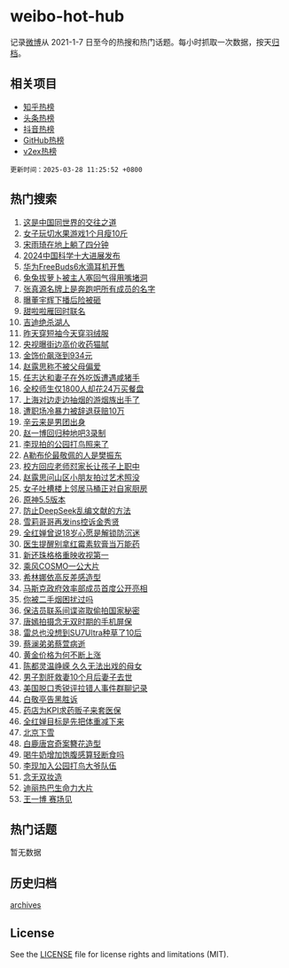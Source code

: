 # weibo-hot-hub

记录[微博](https://www.weibo.com)从 2021-1-7 日至今的热搜和热门话题。每小时抓取一次数据，按天[归档](archives)。

## 相关项目

- [知乎热榜](https://github.com/lonnyzhang423/zhihu-hot-hub)
- [头条热榜](https://github.com/lonnyzhang423/toutiao-hot-hub)
- [抖音热榜](https://github.com/lonnyzhang423/douyin-hot-hub)
- [GitHub热榜](https://github.com/lonnyzhang423/github-hot-hub)
- [v2ex热榜](https://github.com/lonnyzhang423/v2ex-hot-hub)


`更新时间：2025-03-28 11:25:52 +0800`

## 热门搜索

1. [这是中国同世界的交往之道](https://m.weibo.cn/search?containerid=100103type%3D1%26t%3D10%26q%3D%23%E8%BF%99%E6%98%AF%E4%B8%AD%E5%9B%BD%E5%90%8C%E4%B8%96%E7%95%8C%E7%9A%84%E4%BA%A4%E5%BE%80%E4%B9%8B%E9%81%93%23&stream_entry_id=51&isnewpage=1&extparam=seat%3D1%26filter_type%3Drealtimehot%26stream_entry_id%3D51%26c_type%3D51%26q%3D%2523%25E8%25BF%2599%25E6%2598%25AF%25E4%25B8%25AD%25E5%259B%25BD%25E5%2590%258C%25E4%25B8%2596%25E7%2595%258C%25E7%259A%2584%25E4%25BA%25A4%25E5%25BE%2580%25E4%25B9%258B%25E9%2581%2593%2523%26cate%3D10103%26pos%3D0%26dgr%3D0%26display_time%3D1743132351%26pre_seqid%3D17431323510270301752269)
1. [女子玩切水果游戏1个月瘦10斤](https://m.weibo.cn/search?containerid=100103type%3D1%26t%3D10%26q%3D%23%E5%A5%B3%E5%AD%90%E7%8E%A9%E5%88%87%E6%B0%B4%E6%9E%9C%E6%B8%B8%E6%88%8F1%E4%B8%AA%E6%9C%88%E7%98%A610%E6%96%A4%23&stream_entry_id=31&isnewpage=1&extparam=seat%3D1%26filter_type%3Drealtimehot%26pos%3D0%26c_type%3D31%26q%3D%2523%25E5%25A5%25B3%25E5%25AD%2590%25E7%258E%25A9%25E5%2588%2587%25E6%25B0%25B4%25E6%259E%259C%25E6%25B8%25B8%25E6%2588%258F1%25E4%25B8%25AA%25E6%259C%2588%25E7%2598%25A610%25E6%2596%25A4%2523%26cate%3D5001%26stream_entry_id%3D31%26flag%3D2%26dgr%3D0%26realpos%3D1%26band_rank%3D1%26lcate%3D5001%26display_time%3D1743132351%26pre_seqid%3D17431323510270301752269)
1. [宋雨琦在地上躺了四分钟](https://m.weibo.cn/search?containerid=100103type%3D1%26t%3D10%26q%3D%23%E5%AE%8B%E9%9B%A8%E7%90%A6%E5%9C%A8%E5%9C%B0%E4%B8%8A%E8%BA%BA%E4%BA%86%E5%9B%9B%E5%88%86%E9%92%9F%23&stream_entry_id=31&isnewpage=1&extparam=seat%3D1%26filter_type%3Drealtimehot%26pos%3D1%26c_type%3D31%26q%3D%2523%25E5%25AE%258B%25E9%259B%25A8%25E7%2590%25A6%25E5%259C%25A8%25E5%259C%25B0%25E4%25B8%258A%25E8%25BA%25BA%25E4%25BA%2586%25E5%259B%259B%25E5%2588%2586%25E9%2592%259F%2523%26cate%3D5001%26stream_entry_id%3D31%26flag%3D1%26dgr%3D0%26realpos%3D2%26band_rank%3D2%26lcate%3D5001%26display_time%3D1743132351%26pre_seqid%3D17431323510270301752269)
1. [2024中国科学十大进展发布](https://m.weibo.cn/search?containerid=100103type%3D1%26t%3D10%26q%3D%232024%E4%B8%AD%E5%9B%BD%E7%A7%91%E5%AD%A6%E5%8D%81%E5%A4%A7%E8%BF%9B%E5%B1%95%E5%8F%91%E5%B8%83%23&stream_entry_id=31&isnewpage=1&extparam=seat%3D1%26filter_type%3Drealtimehot%26pos%3D2%26c_type%3D31%26q%3D%25232024%25E4%25B8%25AD%25E5%259B%25BD%25E7%25A7%2591%25E5%25AD%25A6%25E5%258D%2581%25E5%25A4%25A7%25E8%25BF%259B%25E5%25B1%2595%25E5%258F%2591%25E5%25B8%2583%2523%26cate%3D5001%26stream_entry_id%3D31%26flag%3D0%26dgr%3D0%26realpos%3D3%26band_rank%3D3%26lcate%3D5001%26display_time%3D1743132351%26pre_seqid%3D17431323510270301752269)
1. [华为FreeBuds6水滴耳机开售](https://m.weibo.cn/search?containerid=100103type%3D1%26t%3D10%26q%3D%23%E5%8D%8E%E4%B8%BAFreeBuds6%E6%B0%B4%E6%BB%B4%E8%80%B3%E6%9C%BA%E5%BC%80%E5%94%AE%23&stream_entry_id=31&isnewpage=1&extparam=seat%3D1%26filter_type%3Drealtimehot%26pos%3D3%26c_type%3D31%26q%3D%2523%25E5%258D%258E%25E4%25B8%25BAFreeBuds6%25E6%25B0%25B4%25E6%25BB%25B4%25E8%2580%25B3%25E6%259C%25BA%25E5%25BC%2580%25E5%2594%25AE%2523%26cate%3D5001%26adid%3D280745%26topic_ad%3D1%26is_ad_pos%3D1%26dgr%3D0%26band_rank%3D4%26stream_entry_id%3D31%26lcate%3D5001%26display_time%3D1743132351%26pre_seqid%3D17431323510270301752269)
1. [兔兔拔萝卜被主人塞回气得用嘴堵洞](https://m.weibo.cn/search?containerid=100103type%3D1%26t%3D10%26q%3D%23%E5%85%94%E5%85%94%E6%8B%94%E8%90%9D%E5%8D%9C%E8%A2%AB%E4%B8%BB%E4%BA%BA%E5%A1%9E%E5%9B%9E%E6%B0%94%E5%BE%97%E7%94%A8%E5%98%B4%E5%A0%B5%E6%B4%9E%23&stream_entry_id=31&isnewpage=1&extparam=seat%3D1%26filter_type%3Drealtimehot%26pos%3D4%26c_type%3D31%26q%3D%2523%25E5%2585%2594%25E5%2585%2594%25E6%258B%2594%25E8%2590%259D%25E5%258D%259C%25E8%25A2%25AB%25E4%25B8%25BB%25E4%25BA%25BA%25E5%25A1%259E%25E5%259B%259E%25E6%25B0%2594%25E5%25BE%2597%25E7%2594%25A8%25E5%2598%25B4%25E5%25A0%25B5%25E6%25B4%259E%2523%26cate%3D5001%26stream_entry_id%3D31%26flag%3D1%26dgr%3D0%26realpos%3D4%26band_rank%3D4%26lcate%3D5001%26display_time%3D1743132351%26pre_seqid%3D17431323510270301752269)
1. [张真源名牌上是奔跑吧所有成员的名字](https://m.weibo.cn/search?containerid=100103type%3D1%26t%3D10%26q%3D%23%E5%BC%A0%E7%9C%9F%E6%BA%90%E5%90%8D%E7%89%8C%E4%B8%8A%E6%98%AF%E5%A5%94%E8%B7%91%E5%90%A7%E6%89%80%E6%9C%89%E6%88%90%E5%91%98%E7%9A%84%E5%90%8D%E5%AD%97%23&stream_entry_id=31&isnewpage=1&extparam=seat%3D1%26filter_type%3Drealtimehot%26pos%3D5%26c_type%3D31%26q%3D%2523%25E5%25BC%25A0%25E7%259C%259F%25E6%25BA%2590%25E5%2590%258D%25E7%2589%258C%25E4%25B8%258A%25E6%2598%25AF%25E5%25A5%2594%25E8%25B7%2591%25E5%2590%25A7%25E6%2589%2580%25E6%259C%2589%25E6%2588%2590%25E5%2591%2598%25E7%259A%2584%25E5%2590%258D%25E5%25AD%2597%2523%26cate%3D5001%26stream_entry_id%3D31%26flag%3D0%26dgr%3D0%26realpos%3D5%26band_rank%3D5%26lcate%3D5001%26display_time%3D1743132351%26pre_seqid%3D17431323510270301752269)
1. [曝董宇辉下播后险被砸](https://m.weibo.cn/search?containerid=100103type%3D1%26t%3D10%26q%3D%23%E6%9B%9D%E8%91%A3%E5%AE%87%E8%BE%89%E4%B8%8B%E6%92%AD%E5%90%8E%E9%99%A9%E8%A2%AB%E7%A0%B8%23&stream_entry_id=31&isnewpage=1&extparam=seat%3D1%26filter_type%3Drealtimehot%26pos%3D6%26c_type%3D31%26q%3D%2523%25E6%259B%259D%25E8%2591%25A3%25E5%25AE%2587%25E8%25BE%2589%25E4%25B8%258B%25E6%2592%25AD%25E5%2590%258E%25E9%2599%25A9%25E8%25A2%25AB%25E7%25A0%25B8%2523%26cate%3D5001%26stream_entry_id%3D31%26flag%3D2%26dgr%3D0%26realpos%3D6%26band_rank%3D6%26lcate%3D5001%26display_time%3D1743132351%26pre_seqid%3D17431323510270301752269)
1. [甜啦啦雁回时联名](https://m.weibo.cn/search?containerid=100103type%3D1%26t%3D10%26q%3D%23%E7%94%9C%E5%95%A6%E5%95%A6%E9%9B%81%E5%9B%9E%E6%97%B6%E8%81%94%E5%90%8D%23&stream_entry_id=31&isnewpage=1&extparam=seat%3D1%26filter_type%3Drealtimehot%26pos%3D7%26c_type%3D31%26q%3D%2523%25E7%2594%259C%25E5%2595%25A6%25E5%2595%25A6%25E9%259B%2581%25E5%259B%259E%25E6%2597%25B6%25E8%2581%2594%25E5%2590%258D%2523%26cate%3D5001%26adid%3D281315%26topic_ad%3D1%26is_ad_pos%3D1%26dgr%3D0%26band_rank%3D7%26stream_entry_id%3D31%26lcate%3D5001%26display_time%3D1743132351%26pre_seqid%3D17431323510270301752269)
1. [吉迪绝杀湖人](https://m.weibo.cn/search?containerid=100103type%3D1%26t%3D10%26q%3D%23%E5%90%89%E8%BF%AA%E7%BB%9D%E6%9D%80%E6%B9%96%E4%BA%BA%23&stream_entry_id=31&isnewpage=1&extparam=seat%3D1%26filter_type%3Drealtimehot%26pos%3D8%26c_type%3D31%26q%3D%2523%25E5%2590%2589%25E8%25BF%25AA%25E7%25BB%259D%25E6%259D%2580%25E6%25B9%2596%25E4%25BA%25BA%2523%26cate%3D5001%26stream_entry_id%3D31%26flag%3D1%26dgr%3D0%26realpos%3D7%26band_rank%3D7%26lcate%3D5001%26display_time%3D1743132351%26pre_seqid%3D17431323510270301752269)
1. [昨天穿短袖今天穿羽绒服](https://m.weibo.cn/search?containerid=100103type%3D1%26t%3D10%26q%3D%23%E6%98%A8%E5%A4%A9%E7%A9%BF%E7%9F%AD%E8%A2%96%E4%BB%8A%E5%A4%A9%E7%A9%BF%E7%BE%BD%E7%BB%92%E6%9C%8D%23&stream_entry_id=31&isnewpage=1&extparam=seat%3D1%26filter_type%3Drealtimehot%26pos%3D9%26c_type%3D31%26q%3D%2523%25E6%2598%25A8%25E5%25A4%25A9%25E7%25A9%25BF%25E7%259F%25AD%25E8%25A2%2596%25E4%25BB%258A%25E5%25A4%25A9%25E7%25A9%25BF%25E7%25BE%25BD%25E7%25BB%2592%25E6%259C%258D%2523%26cate%3D5001%26stream_entry_id%3D31%26flag%3D0%26dgr%3D0%26realpos%3D8%26band_rank%3D8%26lcate%3D5001%26display_time%3D1743132351%26pre_seqid%3D17431323510270301752269)
1. [央视曝街边高价收药猫腻](https://m.weibo.cn/search?containerid=100103type%3D1%26t%3D10%26q%3D%23%E5%A4%AE%E8%A7%86%E6%9B%9D%E8%A1%97%E8%BE%B9%E9%AB%98%E4%BB%B7%E6%94%B6%E8%8D%AF%E7%8C%AB%E8%85%BB%23&stream_entry_id=31&isnewpage=1&extparam=seat%3D1%26filter_type%3Drealtimehot%26pos%3D10%26c_type%3D31%26q%3D%2523%25E5%25A4%25AE%25E8%25A7%2586%25E6%259B%259D%25E8%25A1%2597%25E8%25BE%25B9%25E9%25AB%2598%25E4%25BB%25B7%25E6%2594%25B6%25E8%258D%25AF%25E7%258C%25AB%25E8%2585%25BB%2523%26cate%3D5001%26stream_entry_id%3D31%26flag%3D0%26dgr%3D0%26realpos%3D9%26band_rank%3D9%26lcate%3D5001%26display_time%3D1743132351%26pre_seqid%3D17431323510270301752269)
1. [金饰价飙涨到934元](https://m.weibo.cn/search?containerid=100103type%3D1%26t%3D10%26q%3D%23%E9%87%91%E9%A5%B0%E4%BB%B7%E9%A3%99%E6%B6%A8%E5%88%B0934%E5%85%83%23&stream_entry_id=31&isnewpage=1&extparam=seat%3D1%26filter_type%3Drealtimehot%26pos%3D11%26c_type%3D31%26q%3D%2523%25E9%2587%2591%25E9%25A5%25B0%25E4%25BB%25B7%25E9%25A3%2599%25E6%25B6%25A8%25E5%2588%25B0934%25E5%2585%2583%2523%26cate%3D5001%26stream_entry_id%3D31%26flag%3D1%26dgr%3D0%26realpos%3D10%26band_rank%3D10%26lcate%3D5001%26display_time%3D1743132351%26pre_seqid%3D17431323510270301752269)
1. [赵露思称不被父母偏爱](https://m.weibo.cn/search?containerid=100103type%3D1%26t%3D10%26q%3D%23%E8%B5%B5%E9%9C%B2%E6%80%9D%E7%A7%B0%E4%B8%8D%E8%A2%AB%E7%88%B6%E6%AF%8D%E5%81%8F%E7%88%B1%23&stream_entry_id=31&isnewpage=1&extparam=seat%3D1%26filter_type%3Drealtimehot%26pos%3D12%26c_type%3D31%26q%3D%2523%25E8%25B5%25B5%25E9%259C%25B2%25E6%2580%259D%25E7%25A7%25B0%25E4%25B8%258D%25E8%25A2%25AB%25E7%2588%25B6%25E6%25AF%258D%25E5%2581%258F%25E7%2588%25B1%2523%26cate%3D5001%26stream_entry_id%3D31%26flag%3D2%26dgr%3D0%26realpos%3D11%26band_rank%3D11%26lcate%3D5001%26display_time%3D1743132351%26pre_seqid%3D17431323510270301752269)
1. [任志达和妻子在外吃饭遭遇咸猪手](https://m.weibo.cn/search?containerid=100103type%3D1%26t%3D10%26q%3D%23%E4%BB%BB%E5%BF%97%E8%BE%BE%E5%92%8C%E5%A6%BB%E5%AD%90%E5%9C%A8%E5%A4%96%E5%90%83%E9%A5%AD%E9%81%AD%E9%81%87%E5%92%B8%E7%8C%AA%E6%89%8B%23&stream_entry_id=31&isnewpage=1&extparam=seat%3D1%26filter_type%3Drealtimehot%26pos%3D13%26c_type%3D31%26q%3D%2523%25E4%25BB%25BB%25E5%25BF%2597%25E8%25BE%25BE%25E5%2592%258C%25E5%25A6%25BB%25E5%25AD%2590%25E5%259C%25A8%25E5%25A4%2596%25E5%2590%2583%25E9%25A5%25AD%25E9%2581%25AD%25E9%2581%2587%25E5%2592%25B8%25E7%258C%25AA%25E6%2589%258B%2523%26cate%3D5001%26stream_entry_id%3D31%26flag%3D1%26dgr%3D0%26realpos%3D12%26band_rank%3D12%26lcate%3D5001%26display_time%3D1743132351%26pre_seqid%3D17431323510270301752269)
1. [全校师生仅1800人却花24万买餐盘](https://m.weibo.cn/search?containerid=100103type%3D1%26t%3D10%26q%3D%23%E5%85%A8%E6%A0%A1%E5%B8%88%E7%94%9F%E4%BB%851800%E4%BA%BA%E5%8D%B4%E8%8A%B124%E4%B8%87%E4%B9%B0%E9%A4%90%E7%9B%98%23&stream_entry_id=31&isnewpage=1&extparam=seat%3D1%26filter_type%3Drealtimehot%26pos%3D14%26c_type%3D31%26q%3D%2523%25E5%2585%25A8%25E6%25A0%25A1%25E5%25B8%2588%25E7%2594%259F%25E4%25BB%25851800%25E4%25BA%25BA%25E5%258D%25B4%25E8%258A%25B124%25E4%25B8%2587%25E4%25B9%25B0%25E9%25A4%2590%25E7%259B%2598%2523%26cate%3D5001%26stream_entry_id%3D31%26flag%3D0%26dgr%3D0%26realpos%3D13%26band_rank%3D13%26lcate%3D5001%26display_time%3D1743132351%26pre_seqid%3D17431323510270301752269)
1. [上海对边走边抽烟的游烟族出手了](https://m.weibo.cn/search?containerid=100103type%3D1%26t%3D10%26q%3D%23%E4%B8%8A%E6%B5%B7%E5%AF%B9%E8%BE%B9%E8%B5%B0%E8%BE%B9%E6%8A%BD%E7%83%9F%E7%9A%84%E6%B8%B8%E7%83%9F%E6%97%8F%E5%87%BA%E6%89%8B%E4%BA%86%23&stream_entry_id=31&isnewpage=1&extparam=seat%3D1%26filter_type%3Drealtimehot%26pos%3D15%26c_type%3D31%26q%3D%2523%25E4%25B8%258A%25E6%25B5%25B7%25E5%25AF%25B9%25E8%25BE%25B9%25E8%25B5%25B0%25E8%25BE%25B9%25E6%258A%25BD%25E7%2583%259F%25E7%259A%2584%25E6%25B8%25B8%25E7%2583%259F%25E6%2597%258F%25E5%2587%25BA%25E6%2589%258B%25E4%25BA%2586%2523%26cate%3D5001%26stream_entry_id%3D31%26flag%3D0%26dgr%3D0%26realpos%3D14%26band_rank%3D14%26lcate%3D5001%26display_time%3D1743132351%26pre_seqid%3D17431323510270301752269)
1. [遭职场冷暴力被辞退获赔10万](https://m.weibo.cn/search?containerid=100103type%3D1%26t%3D10%26q%3D%23%E9%81%AD%E8%81%8C%E5%9C%BA%E5%86%B7%E6%9A%B4%E5%8A%9B%E8%A2%AB%E8%BE%9E%E9%80%80%E8%8E%B7%E8%B5%9410%E4%B8%87%23&stream_entry_id=31&isnewpage=1&extparam=seat%3D1%26filter_type%3Drealtimehot%26pos%3D16%26c_type%3D31%26q%3D%2523%25E9%2581%25AD%25E8%2581%258C%25E5%259C%25BA%25E5%2586%25B7%25E6%259A%25B4%25E5%258A%259B%25E8%25A2%25AB%25E8%25BE%259E%25E9%2580%2580%25E8%258E%25B7%25E8%25B5%259410%25E4%25B8%2587%2523%26cate%3D5001%26stream_entry_id%3D31%26flag%3D1%26dgr%3D0%26realpos%3D15%26band_rank%3D15%26lcate%3D5001%26display_time%3D1743132351%26pre_seqid%3D17431323510270301752269)
1. [辛云来是男团出身](https://m.weibo.cn/search?containerid=100103type%3D1%26t%3D10%26q%3D%23%E8%BE%9B%E4%BA%91%E6%9D%A5%E6%98%AF%E7%94%B7%E5%9B%A2%E5%87%BA%E8%BA%AB%23&stream_entry_id=31&isnewpage=1&extparam=seat%3D1%26filter_type%3Drealtimehot%26pos%3D17%26c_type%3D31%26q%3D%2523%25E8%25BE%259B%25E4%25BA%2591%25E6%259D%25A5%25E6%2598%25AF%25E7%2594%25B7%25E5%259B%25A2%25E5%2587%25BA%25E8%25BA%25AB%2523%26cate%3D5001%26stream_entry_id%3D31%26flag%3D1%26dgr%3D0%26realpos%3D16%26band_rank%3D16%26lcate%3D5001%26display_time%3D1743132351%26pre_seqid%3D17431323510270301752269)
1. [赵一博回归种地吧3录制](https://m.weibo.cn/search?containerid=100103type%3D1%26t%3D10%26q%3D%23%E8%B5%B5%E4%B8%80%E5%8D%9A%E5%9B%9E%E5%BD%92%E7%A7%8D%E5%9C%B0%E5%90%A73%E5%BD%95%E5%88%B6%23&stream_entry_id=31&isnewpage=1&extparam=seat%3D1%26filter_type%3Drealtimehot%26pos%3D18%26c_type%3D31%26q%3D%2523%25E8%25B5%25B5%25E4%25B8%2580%25E5%258D%259A%25E5%259B%259E%25E5%25BD%2592%25E7%25A7%258D%25E5%259C%25B0%25E5%2590%25A73%25E5%25BD%2595%25E5%2588%25B6%2523%26cate%3D5001%26stream_entry_id%3D31%26flag%3D0%26dgr%3D0%26realpos%3D17%26band_rank%3D17%26lcate%3D5001%26display_time%3D1743132351%26pre_seqid%3D17431323510270301752269)
1. [李现拍的公园打鸟照来了](https://m.weibo.cn/search?containerid=100103type%3D1%26t%3D10%26q%3D%23%E6%9D%8E%E7%8E%B0%E6%8B%8D%E7%9A%84%E5%85%AC%E5%9B%AD%E6%89%93%E9%B8%9F%E7%85%A7%E6%9D%A5%E4%BA%86%23&stream_entry_id=31&isnewpage=1&extparam=seat%3D1%26filter_type%3Drealtimehot%26pos%3D19%26c_type%3D31%26q%3D%2523%25E6%259D%258E%25E7%258E%25B0%25E6%258B%258D%25E7%259A%2584%25E5%2585%25AC%25E5%259B%25AD%25E6%2589%2593%25E9%25B8%259F%25E7%2585%25A7%25E6%259D%25A5%25E4%25BA%2586%2523%26cate%3D5001%26stream_entry_id%3D31%26flag%3D1%26dgr%3D0%26realpos%3D18%26band_rank%3D18%26lcate%3D5001%26display_time%3D1743132351%26pre_seqid%3D17431323510270301752269)
1. [A勒布伦最敬佩的人是樊振东](https://m.weibo.cn/search?containerid=100103type%3D1%26t%3D10%26q%3D%23A%E5%8B%92%E5%B8%83%E4%BC%A6%E6%9C%80%E6%95%AC%E4%BD%A9%E7%9A%84%E4%BA%BA%E6%98%AF%E6%A8%8A%E6%8C%AF%E4%B8%9C%23&stream_entry_id=31&isnewpage=1&extparam=seat%3D1%26filter_type%3Drealtimehot%26pos%3D20%26c_type%3D31%26q%3D%2523A%25E5%258B%2592%25E5%25B8%2583%25E4%25BC%25A6%25E6%259C%2580%25E6%2595%25AC%25E4%25BD%25A9%25E7%259A%2584%25E4%25BA%25BA%25E6%2598%25AF%25E6%25A8%258A%25E6%258C%25AF%25E4%25B8%259C%2523%26cate%3D5001%26stream_entry_id%3D31%26flag%3D1%26dgr%3D0%26realpos%3D19%26band_rank%3D19%26lcate%3D5001%26display_time%3D1743132351%26pre_seqid%3D17431323510270301752269)
1. [校方回应老师怼家长让孩子上职中](https://m.weibo.cn/search?containerid=100103type%3D1%26t%3D10%26q%3D%23%E6%A0%A1%E6%96%B9%E5%9B%9E%E5%BA%94%E8%80%81%E5%B8%88%E6%80%BC%E5%AE%B6%E9%95%BF%E8%AE%A9%E5%AD%A9%E5%AD%90%E4%B8%8A%E8%81%8C%E4%B8%AD%23&stream_entry_id=31&isnewpage=1&extparam=seat%3D1%26filter_type%3Drealtimehot%26pos%3D21%26c_type%3D31%26q%3D%2523%25E6%25A0%25A1%25E6%2596%25B9%25E5%259B%259E%25E5%25BA%2594%25E8%2580%2581%25E5%25B8%2588%25E6%2580%25BC%25E5%25AE%25B6%25E9%2595%25BF%25E8%25AE%25A9%25E5%25AD%25A9%25E5%25AD%2590%25E4%25B8%258A%25E8%2581%258C%25E4%25B8%25AD%2523%26cate%3D5001%26stream_entry_id%3D31%26flag%3D1%26dgr%3D0%26realpos%3D20%26band_rank%3D20%26lcate%3D5001%26display_time%3D1743132351%26pre_seqid%3D17431323510270301752269)
1. [赵露思问山区小朋友拍过艺术照没](https://m.weibo.cn/search?containerid=100103type%3D1%26t%3D10%26q%3D%23%E8%B5%B5%E9%9C%B2%E6%80%9D%E9%97%AE%E5%B1%B1%E5%8C%BA%E5%B0%8F%E6%9C%8B%E5%8F%8B%E6%8B%8D%E8%BF%87%E8%89%BA%E6%9C%AF%E7%85%A7%E6%B2%A1%23&stream_entry_id=31&isnewpage=1&extparam=seat%3D1%26filter_type%3Drealtimehot%26pos%3D22%26c_type%3D31%26q%3D%2523%25E8%25B5%25B5%25E9%259C%25B2%25E6%2580%259D%25E9%2597%25AE%25E5%25B1%25B1%25E5%258C%25BA%25E5%25B0%258F%25E6%259C%258B%25E5%258F%258B%25E6%258B%258D%25E8%25BF%2587%25E8%2589%25BA%25E6%259C%25AF%25E7%2585%25A7%25E6%25B2%25A1%2523%26cate%3D5001%26stream_entry_id%3D31%26flag%3D1%26dgr%3D0%26realpos%3D21%26band_rank%3D21%26lcate%3D5001%26display_time%3D1743132351%26pre_seqid%3D17431323510270301752269)
1. [女子吐槽楼上邻居马桶正对自家厨房](https://m.weibo.cn/search?containerid=100103type%3D1%26t%3D10%26q%3D%23%E5%A5%B3%E5%AD%90%E5%90%90%E6%A7%BD%E6%A5%BC%E4%B8%8A%E9%82%BB%E5%B1%85%E9%A9%AC%E6%A1%B6%E6%AD%A3%E5%AF%B9%E8%87%AA%E5%AE%B6%E5%8E%A8%E6%88%BF%23&stream_entry_id=31&isnewpage=1&extparam=seat%3D1%26filter_type%3Drealtimehot%26pos%3D23%26c_type%3D31%26q%3D%2523%25E5%25A5%25B3%25E5%25AD%2590%25E5%2590%2590%25E6%25A7%25BD%25E6%25A5%25BC%25E4%25B8%258A%25E9%2582%25BB%25E5%25B1%2585%25E9%25A9%25AC%25E6%25A1%25B6%25E6%25AD%25A3%25E5%25AF%25B9%25E8%2587%25AA%25E5%25AE%25B6%25E5%258E%25A8%25E6%2588%25BF%2523%26cate%3D5001%26stream_entry_id%3D31%26flag%3D1%26dgr%3D0%26realpos%3D22%26band_rank%3D22%26lcate%3D5001%26display_time%3D1743132351%26pre_seqid%3D17431323510270301752269)
1. [原神5.5版本](https://m.weibo.cn/search?containerid=100103type%3D1%26t%3D10%26q%3D%23%E5%8E%9F%E7%A5%9E5.5%E7%89%88%E6%9C%AC%23&stream_entry_id=31&isnewpage=1&extparam=seat%3D1%26filter_type%3Drealtimehot%26pos%3D24%26c_type%3D31%26q%3D%2523%25E5%258E%259F%25E7%25A5%259E5.5%25E7%2589%2588%25E6%259C%25AC%2523%26cate%3D5001%26stream_entry_id%3D31%26flag%3D1%26dgr%3D0%26realpos%3D23%26band_rank%3D23%26lcate%3D5001%26display_time%3D1743132351%26pre_seqid%3D17431323510270301752269)
1. [防止DeepSeek乱编文献的方法](https://m.weibo.cn/search?containerid=100103type%3D1%26t%3D10%26q%3D%E9%98%B2%E6%AD%A2DeepSeek%E4%B9%B1%E7%BC%96%E6%96%87%E7%8C%AE%E7%9A%84%E6%96%B9%E6%B3%95&stream_entry_id=31&isnewpage=1&extparam=seat%3D1%26filter_type%3Drealtimehot%26pos%3D25%26c_type%3D31%26q%3D%25E9%2598%25B2%25E6%25AD%25A2DeepSeek%25E4%25B9%25B1%25E7%25BC%2596%25E6%2596%2587%25E7%258C%25AE%25E7%259A%2584%25E6%2596%25B9%25E6%25B3%2595%26cate%3D5001%26stream_entry_id%3D31%26flag%3D1%26dgr%3D0%26realpos%3D24%26band_rank%3D24%26lcate%3D5001%26display_time%3D1743132351%26pre_seqid%3D17431323510270301752269)
1. [雪莉哥哥再发ins控诉金秀贤](https://m.weibo.cn/search?containerid=100103type%3D1%26t%3D10%26q%3D%23%E9%9B%AA%E8%8E%89%E5%93%A5%E5%93%A5%E5%86%8D%E5%8F%91ins%E6%8E%A7%E8%AF%89%E9%87%91%E7%A7%80%E8%B4%A4%23&stream_entry_id=31&isnewpage=1&extparam=seat%3D1%26filter_type%3Drealtimehot%26pos%3D26%26c_type%3D31%26q%3D%2523%25E9%259B%25AA%25E8%258E%2589%25E5%2593%25A5%25E5%2593%25A5%25E5%2586%258D%25E5%258F%2591ins%25E6%258E%25A7%25E8%25AF%2589%25E9%2587%2591%25E7%25A7%2580%25E8%25B4%25A4%2523%26cate%3D5001%26stream_entry_id%3D31%26flag%3D1%26dgr%3D0%26realpos%3D25%26band_rank%3D25%26lcate%3D5001%26display_time%3D1743132351%26pre_seqid%3D17431323510270301752269)
1. [全红婵曾说18岁心愿是解锁防沉迷](https://m.weibo.cn/search?containerid=100103type%3D1%26t%3D10%26q%3D%23%E5%85%A8%E7%BA%A2%E5%A9%B5%E6%9B%BE%E8%AF%B418%E5%B2%81%E5%BF%83%E6%84%BF%E6%98%AF%E8%A7%A3%E9%94%81%E9%98%B2%E6%B2%89%E8%BF%B7%23&stream_entry_id=31&isnewpage=1&extparam=seat%3D1%26filter_type%3Drealtimehot%26pos%3D27%26c_type%3D31%26q%3D%2523%25E5%2585%25A8%25E7%25BA%25A2%25E5%25A9%25B5%25E6%259B%25BE%25E8%25AF%25B418%25E5%25B2%2581%25E5%25BF%2583%25E6%2584%25BF%25E6%2598%25AF%25E8%25A7%25A3%25E9%2594%2581%25E9%2598%25B2%25E6%25B2%2589%25E8%25BF%25B7%2523%26cate%3D5001%26stream_entry_id%3D31%26flag%3D0%26dgr%3D0%26realpos%3D26%26band_rank%3D26%26lcate%3D5001%26display_time%3D1743132351%26pre_seqid%3D17431323510270301752269)
1. [医生提醒别拿红霉素软膏当万能药](https://m.weibo.cn/search?containerid=100103type%3D1%26t%3D10%26q%3D%23%E5%8C%BB%E7%94%9F%E6%8F%90%E9%86%92%E5%88%AB%E6%8B%BF%E7%BA%A2%E9%9C%89%E7%B4%A0%E8%BD%AF%E8%86%8F%E5%BD%93%E4%B8%87%E8%83%BD%E8%8D%AF%23&stream_entry_id=31&isnewpage=1&extparam=seat%3D1%26filter_type%3Drealtimehot%26pos%3D28%26c_type%3D31%26q%3D%2523%25E5%258C%25BB%25E7%2594%259F%25E6%258F%2590%25E9%2586%2592%25E5%2588%25AB%25E6%258B%25BF%25E7%25BA%25A2%25E9%259C%2589%25E7%25B4%25A0%25E8%25BD%25AF%25E8%2586%258F%25E5%25BD%2593%25E4%25B8%2587%25E8%2583%25BD%25E8%258D%25AF%2523%26cate%3D5001%26stream_entry_id%3D31%26flag%3D0%26dgr%3D0%26realpos%3D27%26band_rank%3D27%26lcate%3D5001%26display_time%3D1743132351%26pre_seqid%3D17431323510270301752269)
1. [新还珠格格重映收视第一](https://m.weibo.cn/search?containerid=100103type%3D1%26t%3D10%26q%3D%23%E6%96%B0%E8%BF%98%E7%8F%A0%E6%A0%BC%E6%A0%BC%E9%87%8D%E6%98%A0%E6%94%B6%E8%A7%86%E7%AC%AC%E4%B8%80%23&stream_entry_id=31&isnewpage=1&extparam=seat%3D1%26filter_type%3Drealtimehot%26pos%3D29%26c_type%3D31%26q%3D%2523%25E6%2596%25B0%25E8%25BF%2598%25E7%258F%25A0%25E6%25A0%25BC%25E6%25A0%25BC%25E9%2587%258D%25E6%2598%25A0%25E6%2594%25B6%25E8%25A7%2586%25E7%25AC%25AC%25E4%25B8%2580%2523%26cate%3D5001%26stream_entry_id%3D31%26flag%3D0%26dgr%3D0%26realpos%3D28%26band_rank%3D28%26lcate%3D5001%26display_time%3D1743132351%26pre_seqid%3D17431323510270301752269)
1. [乘风COSMO一公大片](https://m.weibo.cn/search?containerid=100103type%3D1%26t%3D10%26q%3D%23%E4%B9%98%E9%A3%8ECOSMO%E4%B8%80%E5%85%AC%E5%A4%A7%E7%89%87%23&stream_entry_id=31&isnewpage=1&extparam=seat%3D1%26filter_type%3Drealtimehot%26pos%3D30%26c_type%3D31%26q%3D%2523%25E4%25B9%2598%25E9%25A3%258ECOSMO%25E4%25B8%2580%25E5%2585%25AC%25E5%25A4%25A7%25E7%2589%2587%2523%26cate%3D5001%26stream_entry_id%3D31%26flag%3D1%26dgr%3D0%26realpos%3D29%26band_rank%3D29%26lcate%3D5001%26display_time%3D1743132351%26pre_seqid%3D17431323510270301752269)
1. [希林娜依高反差感造型](https://m.weibo.cn/search?containerid=100103type%3D1%26t%3D10%26q%3D%23%E5%B8%8C%E6%9E%97%E5%A8%9C%E4%BE%9D%E9%AB%98%E5%8F%8D%E5%B7%AE%E6%84%9F%E9%80%A0%E5%9E%8B%23&stream_entry_id=31&isnewpage=1&extparam=seat%3D1%26filter_type%3Drealtimehot%26pos%3D31%26c_type%3D31%26q%3D%2523%25E5%25B8%258C%25E6%259E%2597%25E5%25A8%259C%25E4%25BE%259D%25E9%25AB%2598%25E5%258F%258D%25E5%25B7%25AE%25E6%2584%259F%25E9%2580%25A0%25E5%259E%258B%2523%26cate%3D5001%26stream_entry_id%3D31%26flag%3D1%26dgr%3D0%26realpos%3D30%26band_rank%3D30%26lcate%3D5001%26display_time%3D1743132351%26pre_seqid%3D17431323510270301752269)
1. [马斯克政府效率部成员首度公开亮相](https://m.weibo.cn/search?containerid=100103type%3D1%26t%3D10%26q%3D%23%E9%A9%AC%E6%96%AF%E5%85%8B%E6%94%BF%E5%BA%9C%E6%95%88%E7%8E%87%E9%83%A8%E6%88%90%E5%91%98%E9%A6%96%E5%BA%A6%E5%85%AC%E5%BC%80%E4%BA%AE%E7%9B%B8%23&stream_entry_id=31&isnewpage=1&extparam=seat%3D1%26filter_type%3Drealtimehot%26pos%3D32%26c_type%3D31%26q%3D%2523%25E9%25A9%25AC%25E6%2596%25AF%25E5%2585%258B%25E6%2594%25BF%25E5%25BA%259C%25E6%2595%2588%25E7%258E%2587%25E9%2583%25A8%25E6%2588%2590%25E5%2591%2598%25E9%25A6%2596%25E5%25BA%25A6%25E5%2585%25AC%25E5%25BC%2580%25E4%25BA%25AE%25E7%259B%25B8%2523%26cate%3D5001%26stream_entry_id%3D31%26flag%3D1%26dgr%3D0%26realpos%3D31%26band_rank%3D31%26lcate%3D5001%26display_time%3D1743132351%26pre_seqid%3D17431323510270301752269)
1. [你被二手烟困扰过吗](https://m.weibo.cn/search?containerid=100103type%3D1%26t%3D10%26q%3D%23%E4%BD%A0%E8%A2%AB%E4%BA%8C%E6%89%8B%E7%83%9F%E5%9B%B0%E6%89%B0%E8%BF%87%E5%90%97%23&stream_entry_id=31&isnewpage=1&extparam=seat%3D1%26filter_type%3Drealtimehot%26pos%3D33%26c_type%3D31%26q%3D%2523%25E4%25BD%25A0%25E8%25A2%25AB%25E4%25BA%258C%25E6%2589%258B%25E7%2583%259F%25E5%259B%25B0%25E6%2589%25B0%25E8%25BF%2587%25E5%2590%2597%2523%26cate%3D5001%26stream_entry_id%3D31%26flag%3D0%26dgr%3D0%26realpos%3D32%26band_rank%3D32%26lcate%3D5001%26display_time%3D1743132351%26pre_seqid%3D17431323510270301752269)
1. [保洁员联系间谍盗取偷拍国家秘密](https://m.weibo.cn/search?containerid=100103type%3D1%26t%3D10%26q%3D%23%E4%BF%9D%E6%B4%81%E5%91%98%E8%81%94%E7%B3%BB%E9%97%B4%E8%B0%8D%E7%9B%97%E5%8F%96%E5%81%B7%E6%8B%8D%E5%9B%BD%E5%AE%B6%E7%A7%98%E5%AF%86%23&stream_entry_id=31&isnewpage=1&extparam=seat%3D1%26filter_type%3Drealtimehot%26pos%3D34%26c_type%3D31%26q%3D%2523%25E4%25BF%259D%25E6%25B4%2581%25E5%2591%2598%25E8%2581%2594%25E7%25B3%25BB%25E9%2597%25B4%25E8%25B0%258D%25E7%259B%2597%25E5%258F%2596%25E5%2581%25B7%25E6%258B%258D%25E5%259B%25BD%25E5%25AE%25B6%25E7%25A7%2598%25E5%25AF%2586%2523%26cate%3D5001%26stream_entry_id%3D31%26flag%3D0%26dgr%3D0%26realpos%3D33%26band_rank%3D33%26lcate%3D5001%26display_time%3D1743132351%26pre_seqid%3D17431323510270301752269)
1. [唐嫣拍摄念无双时期的手机屏保](https://m.weibo.cn/search?containerid=100103type%3D1%26t%3D10%26q%3D%23%E5%94%90%E5%AB%A3%E6%8B%8D%E6%91%84%E5%BF%B5%E6%97%A0%E5%8F%8C%E6%97%B6%E6%9C%9F%E7%9A%84%E6%89%8B%E6%9C%BA%E5%B1%8F%E4%BF%9D%23&stream_entry_id=31&isnewpage=1&extparam=seat%3D1%26filter_type%3Drealtimehot%26pos%3D35%26c_type%3D31%26q%3D%2523%25E5%2594%2590%25E5%25AB%25A3%25E6%258B%258D%25E6%2591%2584%25E5%25BF%25B5%25E6%2597%25A0%25E5%258F%258C%25E6%2597%25B6%25E6%259C%259F%25E7%259A%2584%25E6%2589%258B%25E6%259C%25BA%25E5%25B1%258F%25E4%25BF%259D%2523%26cate%3D5001%26stream_entry_id%3D31%26flag%3D0%26dgr%3D0%26realpos%3D34%26band_rank%3D34%26lcate%3D5001%26display_time%3D1743132351%26pre_seqid%3D17431323510270301752269)
1. [雷总也没想到SU7Ultra种草了10后](https://m.weibo.cn/search?containerid=100103type%3D1%26t%3D10%26q%3D%23%E9%9B%B7%E6%80%BB%E4%B9%9F%E6%B2%A1%E6%83%B3%E5%88%B0SU7Ultra%E7%A7%8D%E8%8D%89%E4%BA%8610%E5%90%8E%23&stream_entry_id=31&isnewpage=1&extparam=seat%3D1%26filter_type%3Drealtimehot%26pos%3D36%26c_type%3D31%26q%3D%2523%25E9%259B%25B7%25E6%2580%25BB%25E4%25B9%259F%25E6%25B2%25A1%25E6%2583%25B3%25E5%2588%25B0SU7Ultra%25E7%25A7%258D%25E8%258D%2589%25E4%25BA%258610%25E5%2590%258E%2523%26cate%3D5001%26stream_entry_id%3D31%26flag%3D1%26dgr%3D0%26realpos%3D35%26band_rank%3D35%26lcate%3D5001%26display_time%3D1743132351%26pre_seqid%3D17431323510270301752269)
1. [蔡澜弟弟蔡萱病逝](https://m.weibo.cn/search?containerid=100103type%3D1%26t%3D10%26q%3D%23%E8%94%A1%E6%BE%9C%E5%BC%9F%E5%BC%9F%E8%94%A1%E8%90%B1%E7%97%85%E9%80%9D%23&stream_entry_id=31&isnewpage=1&extparam=seat%3D1%26filter_type%3Drealtimehot%26pos%3D37%26c_type%3D31%26q%3D%2523%25E8%2594%25A1%25E6%25BE%259C%25E5%25BC%259F%25E5%25BC%259F%25E8%2594%25A1%25E8%2590%25B1%25E7%2597%2585%25E9%2580%259D%2523%26cate%3D5001%26stream_entry_id%3D31%26flag%3D1%26dgr%3D0%26realpos%3D36%26band_rank%3D36%26lcate%3D5001%26display_time%3D1743132351%26pre_seqid%3D17431323510270301752269)
1. [黄金价格为何不断上涨](https://m.weibo.cn/search?containerid=100103type%3D1%26t%3D10%26q%3D%E9%BB%84%E9%87%91%E4%BB%B7%E6%A0%BC%E4%B8%BA%E4%BD%95%E4%B8%8D%E6%96%AD%E4%B8%8A%E6%B6%A8&stream_entry_id=31&isnewpage=1&extparam=seat%3D1%26filter_type%3Drealtimehot%26pos%3D38%26c_type%3D31%26q%3D%25E9%25BB%2584%25E9%2587%2591%25E4%25BB%25B7%25E6%25A0%25BC%25E4%25B8%25BA%25E4%25BD%2595%25E4%25B8%258D%25E6%2596%25AD%25E4%25B8%258A%25E6%25B6%25A8%26cate%3D5001%26stream_entry_id%3D31%26flag%3D0%26dgr%3D0%26realpos%3D37%26band_rank%3D37%26lcate%3D5001%26display_time%3D1743132351%26pre_seqid%3D17431323510270301752269)
1. [陈都灵温峥嵘 久久无法出戏的母女](https://m.weibo.cn/search?containerid=100103type%3D1%26t%3D10%26q%3D%E9%99%88%E9%83%BD%E7%81%B5%E6%B8%A9%E5%B3%A5%E5%B5%98+%E4%B9%85%E4%B9%85%E6%97%A0%E6%B3%95%E5%87%BA%E6%88%8F%E7%9A%84%E6%AF%8D%E5%A5%B3&stream_entry_id=31&isnewpage=1&extparam=seat%3D1%26filter_type%3Drealtimehot%26pos%3D39%26c_type%3D31%26q%3D%25E9%2599%2588%25E9%2583%25BD%25E7%2581%25B5%25E6%25B8%25A9%25E5%25B3%25A5%25E5%25B5%2598%2520%25E4%25B9%2585%25E4%25B9%2585%25E6%2597%25A0%25E6%25B3%2595%25E5%2587%25BA%25E6%2588%258F%25E7%259A%2584%25E6%25AF%258D%25E5%25A5%25B3%26cate%3D5001%26stream_entry_id%3D31%26flag%3D1%26dgr%3D0%26realpos%3D38%26band_rank%3D38%26lcate%3D5001%26display_time%3D1743132351%26pre_seqid%3D17431323510270301752269)
1. [男子割肝救妻10个月后妻子去世](https://m.weibo.cn/search?containerid=100103type%3D1%26t%3D10%26q%3D%23%E7%94%B7%E5%AD%90%E5%89%B2%E8%82%9D%E6%95%91%E5%A6%BB10%E4%B8%AA%E6%9C%88%E5%90%8E%E5%A6%BB%E5%AD%90%E5%8E%BB%E4%B8%96%23&stream_entry_id=31&isnewpage=1&extparam=seat%3D1%26filter_type%3Drealtimehot%26pos%3D40%26c_type%3D31%26q%3D%2523%25E7%2594%25B7%25E5%25AD%2590%25E5%2589%25B2%25E8%2582%259D%25E6%2595%2591%25E5%25A6%25BB10%25E4%25B8%25AA%25E6%259C%2588%25E5%2590%258E%25E5%25A6%25BB%25E5%25AD%2590%25E5%258E%25BB%25E4%25B8%2596%2523%26cate%3D5001%26stream_entry_id%3D31%26flag%3D0%26dgr%3D0%26realpos%3D39%26band_rank%3D39%26lcate%3D5001%26display_time%3D1743132351%26pre_seqid%3D17431323510270301752269)
1. [美国脱口秀锐评拉错人事件群聊记录](https://m.weibo.cn/search?containerid=100103type%3D1%26t%3D10%26q%3D%E7%BE%8E%E5%9B%BD%E8%84%B1%E5%8F%A3%E7%A7%80%E9%94%90%E8%AF%84%E6%8B%89%E9%94%99%E4%BA%BA%E4%BA%8B%E4%BB%B6%E7%BE%A4%E8%81%8A%E8%AE%B0%E5%BD%95&stream_entry_id=31&isnewpage=1&extparam=seat%3D1%26filter_type%3Drealtimehot%26pos%3D41%26c_type%3D31%26q%3D%25E7%25BE%258E%25E5%259B%25BD%25E8%2584%25B1%25E5%258F%25A3%25E7%25A7%2580%25E9%2594%2590%25E8%25AF%2584%25E6%258B%2589%25E9%2594%2599%25E4%25BA%25BA%25E4%25BA%258B%25E4%25BB%25B6%25E7%25BE%25A4%25E8%2581%258A%25E8%25AE%25B0%25E5%25BD%2595%26cate%3D5001%26stream_entry_id%3D31%26flag%3D1%26dgr%3D0%26realpos%3D40%26band_rank%3D40%26lcate%3D5001%26display_time%3D1743132351%26pre_seqid%3D17431323510270301752269)
1. [白敬亭告黑胜诉](https://m.weibo.cn/search?containerid=100103type%3D1%26t%3D10%26q%3D%23%E7%99%BD%E6%95%AC%E4%BA%AD%E5%91%8A%E9%BB%91%E8%83%9C%E8%AF%89%23&stream_entry_id=31&isnewpage=1&extparam=seat%3D1%26filter_type%3Drealtimehot%26pos%3D42%26c_type%3D31%26q%3D%2523%25E7%2599%25BD%25E6%2595%25AC%25E4%25BA%25AD%25E5%2591%258A%25E9%25BB%2591%25E8%2583%259C%25E8%25AF%2589%2523%26cate%3D5001%26stream_entry_id%3D31%26flag%3D1%26dgr%3D0%26realpos%3D41%26band_rank%3D41%26lcate%3D5001%26display_time%3D1743132351%26pre_seqid%3D17431323510270301752269)
1. [药店为KPI求药贩子来套医保](https://m.weibo.cn/search?containerid=100103type%3D1%26t%3D10%26q%3D%23%E8%8D%AF%E5%BA%97%E4%B8%BAKPI%E6%B1%82%E8%8D%AF%E8%B4%A9%E5%AD%90%E6%9D%A5%E5%A5%97%E5%8C%BB%E4%BF%9D%23&stream_entry_id=31&isnewpage=1&extparam=seat%3D1%26filter_type%3Drealtimehot%26pos%3D43%26c_type%3D31%26q%3D%2523%25E8%258D%25AF%25E5%25BA%2597%25E4%25B8%25BAKPI%25E6%25B1%2582%25E8%258D%25AF%25E8%25B4%25A9%25E5%25AD%2590%25E6%259D%25A5%25E5%25A5%2597%25E5%258C%25BB%25E4%25BF%259D%2523%26cate%3D5001%26stream_entry_id%3D31%26flag%3D1%26dgr%3D0%26realpos%3D42%26band_rank%3D42%26lcate%3D5001%26display_time%3D1743132351%26pre_seqid%3D17431323510270301752269)
1. [全红婵目标是先把体重减下来](https://m.weibo.cn/search?containerid=100103type%3D1%26t%3D10%26q%3D%23%E5%85%A8%E7%BA%A2%E5%A9%B5%E7%9B%AE%E6%A0%87%E6%98%AF%E5%85%88%E6%8A%8A%E4%BD%93%E9%87%8D%E5%87%8F%E4%B8%8B%E6%9D%A5%23&stream_entry_id=31&isnewpage=1&extparam=seat%3D1%26filter_type%3Drealtimehot%26pos%3D44%26c_type%3D31%26q%3D%2523%25E5%2585%25A8%25E7%25BA%25A2%25E5%25A9%25B5%25E7%259B%25AE%25E6%25A0%2587%25E6%2598%25AF%25E5%2585%2588%25E6%258A%258A%25E4%25BD%2593%25E9%2587%258D%25E5%2587%258F%25E4%25B8%258B%25E6%259D%25A5%2523%26cate%3D5001%26stream_entry_id%3D31%26flag%3D1%26dgr%3D0%26realpos%3D43%26band_rank%3D43%26lcate%3D5001%26display_time%3D1743132351%26pre_seqid%3D17431323510270301752269)
1. [北京下雪](https://m.weibo.cn/search?containerid=100103type%3D1%26t%3D10%26q%3D%E5%8C%97%E4%BA%AC%E4%B8%8B%E9%9B%AA&stream_entry_id=31&isnewpage=1&extparam=seat%3D1%26filter_type%3Drealtimehot%26pos%3D45%26c_type%3D31%26q%3D%25E5%258C%2597%25E4%25BA%25AC%25E4%25B8%258B%25E9%259B%25AA%26cate%3D5001%26stream_entry_id%3D31%26flag%3D0%26dgr%3D0%26realpos%3D44%26band_rank%3D44%26lcate%3D5001%26display_time%3D1743132351%26pre_seqid%3D17431323510270301752269)
1. [白鹿唐宫奇案簪花造型](https://m.weibo.cn/search?containerid=100103type%3D1%26t%3D10%26q%3D%23%E7%99%BD%E9%B9%BF%E5%94%90%E5%AE%AB%E5%A5%87%E6%A1%88%E7%B0%AA%E8%8A%B1%E9%80%A0%E5%9E%8B%23&stream_entry_id=31&isnewpage=1&extparam=seat%3D1%26filter_type%3Drealtimehot%26pos%3D46%26c_type%3D31%26q%3D%2523%25E7%2599%25BD%25E9%25B9%25BF%25E5%2594%2590%25E5%25AE%25AB%25E5%25A5%2587%25E6%25A1%2588%25E7%25B0%25AA%25E8%258A%25B1%25E9%2580%25A0%25E5%259E%258B%2523%26cate%3D5001%26stream_entry_id%3D31%26flag%3D1%26dgr%3D0%26realpos%3D45%26band_rank%3D45%26lcate%3D5001%26display_time%3D1743132351%26pre_seqid%3D17431323510270301752269)
1. [喝牛奶增加饱腹感算轻断食吗](https://m.weibo.cn/search?containerid=100103type%3D1%26t%3D10%26q%3D%23%E5%96%9D%E7%89%9B%E5%A5%B6%E5%A2%9E%E5%8A%A0%E9%A5%B1%E8%85%B9%E6%84%9F%E7%AE%97%E8%BD%BB%E6%96%AD%E9%A3%9F%E5%90%97%23&stream_entry_id=31&isnewpage=1&extparam=seat%3D1%26filter_type%3Drealtimehot%26pos%3D47%26c_type%3D31%26q%3D%2523%25E5%2596%259D%25E7%2589%259B%25E5%25A5%25B6%25E5%25A2%259E%25E5%258A%25A0%25E9%25A5%25B1%25E8%2585%25B9%25E6%2584%259F%25E7%25AE%2597%25E8%25BD%25BB%25E6%2596%25AD%25E9%25A3%259F%25E5%2590%2597%2523%26cate%3D5001%26stream_entry_id%3D31%26flag%3D1%26dgr%3D0%26realpos%3D46%26band_rank%3D46%26lcate%3D5001%26display_time%3D1743132351%26pre_seqid%3D17431323510270301752269)
1. [李现加入公园打鸟大爷队伍](https://m.weibo.cn/search?containerid=100103type%3D1%26t%3D10%26q%3D%23%E6%9D%8E%E7%8E%B0%E5%8A%A0%E5%85%A5%E5%85%AC%E5%9B%AD%E6%89%93%E9%B8%9F%E5%A4%A7%E7%88%B7%E9%98%9F%E4%BC%8D%23&stream_entry_id=31&isnewpage=1&extparam=seat%3D1%26filter_type%3Drealtimehot%26pos%3D48%26c_type%3D31%26q%3D%2523%25E6%259D%258E%25E7%258E%25B0%25E5%258A%25A0%25E5%2585%25A5%25E5%2585%25AC%25E5%259B%25AD%25E6%2589%2593%25E9%25B8%259F%25E5%25A4%25A7%25E7%2588%25B7%25E9%2598%259F%25E4%25BC%258D%2523%26cate%3D5001%26stream_entry_id%3D31%26flag%3D0%26dgr%3D0%26realpos%3D47%26band_rank%3D47%26lcate%3D5001%26display_time%3D1743132351%26pre_seqid%3D17431323510270301752269)
1. [念无双妆造](https://m.weibo.cn/search?containerid=100103type%3D1%26t%3D10%26q%3D%E5%BF%B5%E6%97%A0%E5%8F%8C%E5%A6%86%E9%80%A0&stream_entry_id=31&isnewpage=1&extparam=seat%3D1%26filter_type%3Drealtimehot%26pos%3D49%26c_type%3D31%26q%3D%25E5%25BF%25B5%25E6%2597%25A0%25E5%258F%258C%25E5%25A6%2586%25E9%2580%25A0%26cate%3D5001%26stream_entry_id%3D31%26flag%3D1%26dgr%3D0%26realpos%3D48%26band_rank%3D48%26lcate%3D5001%26display_time%3D1743132351%26pre_seqid%3D17431323510270301752269)
1. [迪丽热巴生命力大片](https://m.weibo.cn/search?containerid=100103type%3D1%26t%3D10%26q%3D%23%E8%BF%AA%E4%B8%BD%E7%83%AD%E5%B7%B4%E7%94%9F%E5%91%BD%E5%8A%9B%E5%A4%A7%E7%89%87%23&stream_entry_id=31&isnewpage=1&extparam=seat%3D1%26filter_type%3Drealtimehot%26pos%3D50%26c_type%3D31%26q%3D%2523%25E8%25BF%25AA%25E4%25B8%25BD%25E7%2583%25AD%25E5%25B7%25B4%25E7%2594%259F%25E5%2591%25BD%25E5%258A%259B%25E5%25A4%25A7%25E7%2589%2587%2523%26cate%3D5001%26stream_entry_id%3D31%26flag%3D1%26dgr%3D0%26realpos%3D49%26band_rank%3D49%26lcate%3D5001%26display_time%3D1743132351%26pre_seqid%3D17431323510270301752269)
1. [王一博 赛场见](https://m.weibo.cn/search?containerid=100103type%3D1%26t%3D10%26q%3D%E7%8E%8B%E4%B8%80%E5%8D%9A+%E8%B5%9B%E5%9C%BA%E8%A7%81&stream_entry_id=31&isnewpage=1&extparam=seat%3D1%26filter_type%3Drealtimehot%26pos%3D51%26c_type%3D31%26q%3D%25E7%258E%258B%25E4%25B8%2580%25E5%258D%259A%2520%25E8%25B5%259B%25E5%259C%25BA%25E8%25A7%2581%26cate%3D5001%26stream_entry_id%3D31%26flag%3D1%26dgr%3D0%26realpos%3D50%26band_rank%3D50%26lcate%3D5001%26display_time%3D1743132351%26pre_seqid%3D17431323510270301752269)

## 热门话题

暂无数据

## 历史归档

[archives](archives)

## License

See the [LICENSE](LICENSE) file for license rights and limitations (MIT).
